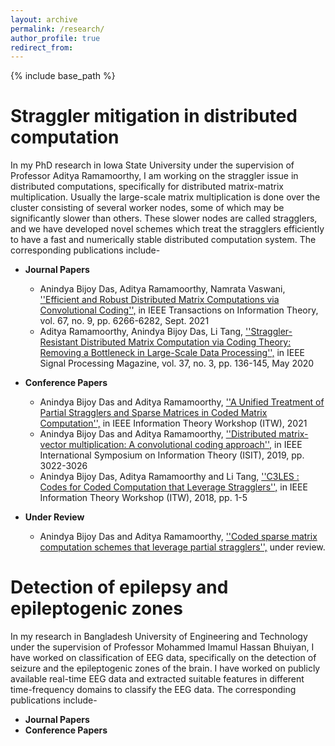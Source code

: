 ```yaml
---
layout: archive
permalink: /research/
author_profile: true
redirect_from:
---
```


{% include base_path %}

Straggler mitigation in distributed computation
======
In my PhD research in Iowa State University under the supervision of Professor Aditya Ramamoorthy, I am working on the straggler issue in distributed computations, specifically for distributed matrix-matrix multiplication. Usually the large-scale matrix multiplication is done over the cluster consisting of several worker nodes, some of which may be significantly slower than others. These slower nodes are called stragglers, and we have developed novel schemes which treat the stragglers efficiently to have a fast and numerically stable distributed computation system. The corresponding publications include-

* **Journal Papers**
   * Anindya Bijoy Das, Aditya Ramamoorthy, Namrata Vaswani, [''Efficient and Robust Distributed Matrix Computations via Convolutional Coding'',](https://ieeexplore.ieee.org/abstract/document/9478901) in IEEE Transactions on Information Theory, vol. 67, no. 9, pp. 6266-6282, Sept. 2021
   * Aditya Ramamoorthy, Anindya Bijoy Das, Li Tang, [''Straggler-Resistant Distributed Matrix Computation via Coding Theory: Removing a Bottleneck in Large-Scale Data Processing'',](https://ieeexplore.ieee.org/abstract/document/9084368) in IEEE Signal Processing Magazine, vol. 37, no. 3, pp. 136-145, May 2020 

* **Conference Papers**
   * Anindya Bijoy Das and Aditya Ramamoorthy, [''A Unified Treatment of Partial Stragglers and Sparse Matrices in Coded Matrix Computation'',](https://arxiv.org/abs/2109.12070) in IEEE Information Theory Workshop (ITW), 2021
   * Anindya Bijoy Das and Aditya Ramamoorthy, [''Distributed matrix-vector multiplication: A convolutional coding approach'',](https://ieeexplore.ieee.org/abstract/document/8849395) in IEEE International Symposium on Information Theory (ISIT),  2019, pp. 3022-3026
   * Anindya Bijoy Das, Aditya Ramamoorthy and Li Tang, [''C3LES : Codes for Coded Computation that Leverage Stragglers'',](https://ieeexplore.ieee.org/abstract/document/8613321) in IEEE Information Theory Workshop (ITW), 2018, pp. 1-5

* **Under Review**
   * Anindya Bijoy Das and Aditya Ramamoorthy, [''Coded sparse matrix computation schemes that leverage partial stragglers'',](https://arxiv.org/abs/2012.06065) under review.


Detection of epilepsy and epileptogenic zones 
======
In my research in Bangladesh University of Engineering and Technology under the supervision of Professor Mohammed Imamul Hassan Bhuiyan, I have worked on classification of EEG data, specifically on the detection of seizure and the epileptogenic zones of the brain. I have worked on publicly available real-time EEG data and extracted suitable features in different time-frequency domains to classify the EEG data. The corresponding publications include-

* **Journal Papers**
* **Conference Papers**




